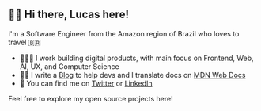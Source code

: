 ## 👋🏻 Hi there, Lucas here!

I'm a Software Engineer from the Amazon region of Brazil who loves to travel 🇧🇷

- 👨🏼‍💻 I work building digital products, with main focus on Frontend, Web, AI, UX, and Computer Science
- ✍🏻 I write a [Blog](https://dev.to/lucasm) to help devs and I translate docs on [MDN Web Docs](https://github.com/mdn/)
- 💬 You can find me on [Twitter](https://twitter.com/lucasmezs) or [LinkedIn](https://linkedin.com/in/lucasmezs)

Feel free to explore my open source projects here!
